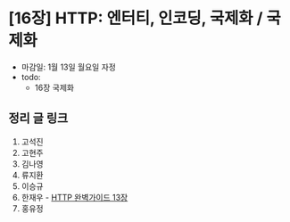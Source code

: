 # [16장] HTTP: 엔터티, 인코딩, 국제화 / 국제화

- 마감일: 1월 13일 월요일 자정
- todo:
  - 16장 국제화

## 정리 글 링크

1. 고석진
2. 고현주
3. 김나영
4. 류지환
5. 이승규
6. 한재우 - [HTTP 완벽가이드 13장](https://bebiangel.github.io/2020/01/13/http-guide-chap16/)
7. 홍유정

